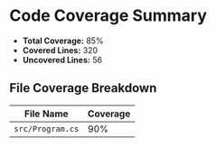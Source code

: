 # Code Coverage Summary

- **Total Coverage:** 85%
- **Covered Lines:** 320
- **Uncovered Lines:** 56

## File Coverage Breakdown

| File Name | Coverage |
|-----------|----------|
| `src/Program.cs` | 90% |

